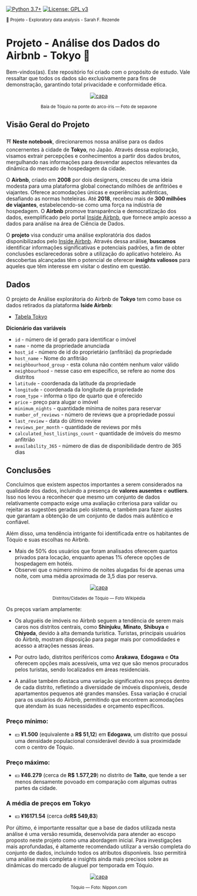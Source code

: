 [![Python 3.7+](https://img.shields.io/badge/python-3.7+-blue.svg)](https://www.python.org/downloads/release/python-360/) [![License: GPL v3](https://img.shields.io/badge/License-GPLv3-blue.svg)](https://www.gnu.org/licenses/gpl-3.0) 

<sub> 📂 Projeto - Exploratory data analysis - Sarah F. Rezende


#  Projeto - Análise dos Dados do Airbnb - Tokyo 🗼

Bem-vindos(as). Este repositório foi criado com o propósito de estudo. Vale ressaltar que todos os dados são exclusivamente para fins de demonstração, garantindo total privacidade e conformidade ética.


<p align="center">
  <a href="https://github.com/SarahFeanor?tab=repositories">
    <img src="https://cdn.discordapp.com/attachments/1063559719291199599/1197549244412866610/download.jpg?ex=65bbaba5&is=65a936a5&hm=b246b9064e94fb5ab1fa41442813323be300256511105259f14aaaf6ded445f0&" alt="capa">
  </a> 
</p>                <p align="center">  <sup> Baía de Tóquio na ponte do arco-íris — Foto de sepavone </sup> </p>
                          
## Visão Geral do Projeto 

⛩️ **Neste notebook**, direcionaremos nossa análise para os dados concernentes à cidade de **Tokyo**, no Japão. Através dessa exploração, visamos extrair percepções e conhecimentos a partir dos dados brutos, mergulhando nas informações para desvendar aspectos relevantes da dinâmica do mercado de hospedagem da cidade.

O **Airbnb**, criado em **2008** por dois designers, cresceu de uma ideia modesta para uma plataforma global conectando milhões de anfitriões e viajantes. Oferece acomodações únicas e experiências autênticas, desafiando as normas hoteleiras. Até **2018**, recebeu mais de **300 milhões de viajantes**, estabelecendo-se como uma força na indústria de hospedagem. O **Airbnb** promove transparência e democratização dos dados, exemplificado pelo portal [Inside Airbnb](http://insideairbnb.com/get-the-data/), que fornece amplo acesso a dados para análise na área de Ciência de Dados.

O **projeto** visa conduzir uma análise exploratória dos dados disponibilizados pelo [Inside Airbnb](http://insideairbnb.com/get-the-data/). Através dessa análise, **buscamos** identificar informações significativas e potenciais padrões, a fim de obter conclusões esclarecedoras sobre a utilização do aplicativo hoteleiro. As descobertas alcançadas têm o potencial de oferecer **insights valiosos** para aqueles que têm interesse em visitar o destino em questão.

## Dados 

O projeto de Análise explorátoria do Airbnb de **Tokyo** tem como base os dados retirados da plataforma **Iside Airbnb**: 

- [Tabela Tokyo](https://github.com/SarahFeanor/Airbnb_Tokyo_EDA_Project_/blob/main/listings.csv)
  
**Dicionário das variáveis**

* `id` - número de id gerado para identificar o imóvel
* `name` - nome da propriedade anunciada
* `host_id` - número de id do proprietário (anfitrião) da propriedade
* `host_name` - Nome do anfitrião
* `neighbourhood_group` - esta coluna não contém nenhum valor válido
* `neighbourhood` - nesse caso em específico, se refere ao nome dos distritos
* `latitude` - coordenada da latitude da propriedade
* `longitude` - coordenada da longitude da propriedade
* `room_type` - informa o tipo de quarto que é oferecido
* `price` - preço para alugar o imóvel
* `minimum_nights` - quantidade mínima de noites para reservar
* `number_of_reviews` - número de reviews que a propriedade possui
* `last_review` - data do último review
* `reviews_per_month` - quantidade de reviews por mês
* `calculated_host_listings_count` - quantidade de imóveis do mesmo anfitrião
* `availability_365` - número de dias de disponibilidade dentro de 365 dias

## Conclusões

Concluímos que existem aspectos importantes a serem considerados na qualidade dos dados, incluindo a presença de **valores ausentes** e **outliers**. 
Isso nos levou a reconhecer que mesmo um conjunto de dados relativamente compacto exige uma avaliação criteriosa para validar ou rejeitar as sugestões geradas pelo sistema, e também para fazer ajustes que garantam a obtenção de um conjunto de dados mais autêntico e confiável.

Além disso, uma tendência intrigante foi identificada entre os habitantes de Tóquio e suas escolhas no Airbnb.

- Mais de 50% dos usuários que foram analisados oferecem quartos privados para locação, enquanto apenas 1% oferece opções de hospedagem em hotéis.
- Observei que o número mínimo de noites alugadas foi de apenas uma noite, com uma média aproximada de 3,5 dias por reserva.

<p align="center">
  <a href="https://github.com/SarahFeanor?tab=repositories">
    <img src="https://media.discordapp.net/attachments/1063559719291199599/1197616523846631424/800px-Tokyo_special_wards_map.svg.png?ex=65bbea4d&is=65a9754d&hm=b56b3c371d7d75ff1f6dfeb16ee8feb0b8d84ca31dfe146adb0c8846babce9af&=&format=webp&quality=lossless&width=515&height=468" alt="capa">
  </a> 
</p>                <p align="center">  <sup> Distritos/Cidades de Tóquio — Foto Wikipédia </sup> </p>
  
Os preços variam amplamente:

- Os aluguéis de imóveis no Airbnb seguem a tendência de serem mais caros nos distritos centrais, como **Shinjuku**, **Minato**, **Shibuya** e **Chiyoda**, devido à alta demanda turística. Turistas, principais usuários do Airbnb, mostram disposição para pagar mais por comodidades e acesso a atrações nessas áreas.

- Por outro lado, distritos periféricos como **Arakawa**, **Edogawa** e **Ota** oferecem opções mais acessíveis, uma vez que são menos procurados pelos turistas, sendo localizados em áreas residenciais.

- A análise também destaca uma variação significativa nos preços dentro de cada distrito, refletindo a diversidade de imóveis disponíveis, desde apartamentos pequenos até grandes mansões. Essa variação é crucial para os usuários do Airbnb, permitindo que encontrem acomodações que atendam às suas necessidades e orçamento específicos.

### **Preço mínimo**: 
- 💴 **¥1.500** (equivalente a **R$ 51,12**) em **Edogawa**, um distrito que possui uma densidade populacional considerável devido à sua proximidade com o centro de Tóquio.

### **Preço máximo**: 
- 💴 **¥46.279** (cerca de **R$ 1.577,29**) no distrito de **Taito**, que tende a ser menos densamente povoado em comparação com algumas outras partes da cidade.

### A média de preços em Tokyo
- 💴 **¥16171.54** (cerca de**R$ 549,83**)
  
Por último, é importante ressaltar que a base de dados utilizada nesta análise é uma versão resumida, desenvolvida para atender ao escopo proposto neste projeto como uma abordagem inicial. Para investigações mais aprofundadas, é altamente recomendado utilizar a versão completa do conjunto de dados, incluindo todos os atributos disponíveis. Isso permitirá uma análise mais completa e insights ainda mais precisos sobre as dinâmicas do mercado de aluguel por temporada em Tóquio.



<p align="center">
  <a href="https://github.com/SarahFeanor?tab=repositories">
    <img src="https://media.discordapp.net/attachments/1063559719291199599/1197616517483872477/2351281.png?ex=65bbea4c&is=65a9754c&hm=446facc260ea49282d6fbae3bc928a77833e58c7f0ef1882f39ba0ed8ba5fd61&=&format=webp&quality=lossless&width=487&height=468" alt="capa">
  </a> 
</p>                <p align="center">  <sup> Tóquio — Foto: Nippon.com </sup> </p>

